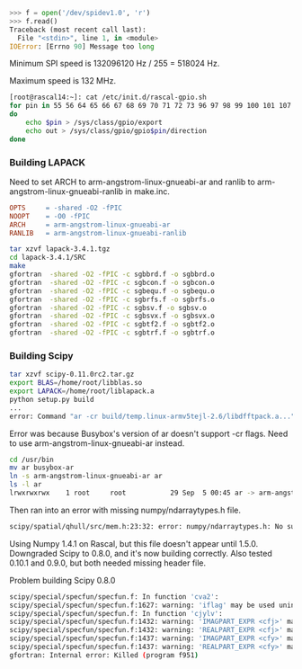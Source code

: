 ```python
>>> f = open('/dev/spidev1.0', 'r')
>>> f.read()
Traceback (most recent call last):
  File "<stdin>", line 1, in <module>
IOError: [Errno 90] Message too long
```

Minimum SPI speed is 132096120 Hz / 255 = 518024 Hz.

Maximum speed is 132 MHz.

```bash
[root@rascal14:~]: cat /etc/init.d/rascal-gpio.sh 
for pin in 55 56 64 65 66 67 68 69 70 71 72 73 96 97 98 99 100 101 107
do
    echo $pin > /sys/class/gpio/export
    echo out > /sys/class/gpio/gpio$pin/direction
done
```

### Building LAPACK ###

Need to set ARCH to arm-angstrom-linux-gnueabi-ar and ranlib to arm-angstrom-linux-gnueabi-ranlib in make.inc.

```makefile
OPTS     = -shared -O2 -fPIC
NOOPT    = -O0 -fPIC
ARCH     = arm-angstrom-linux-gnueabi-ar
RANLIB   = arm-angstrom-linux-gnueabi-ranlib
```

```sh
tar xzvf lapack-3.4.1.tgz
cd lapack-3.4.1/SRC
make
gfortran  -shared -O2 -fPIC -c sgbbrd.f -o sgbbrd.o
gfortran  -shared -O2 -fPIC -c sgbcon.f -o sgbcon.o
gfortran  -shared -O2 -fPIC -c sgbequ.f -o sgbequ.o
gfortran  -shared -O2 -fPIC -c sgbrfs.f -o sgbrfs.o
gfortran  -shared -O2 -fPIC -c sgbsv.f -o sgbsv.o
gfortran  -shared -O2 -fPIC -c sgbsvx.f -o sgbsvx.o
gfortran  -shared -O2 -fPIC -c sgbtf2.f -o sgbtf2.o
gfortran  -shared -O2 -fPIC -c sgbtrf.f -o sgbtrf.o
```

### Building Scipy ###

```sh
tar xzvf scipy-0.11.0rc2.tar.gz
export BLAS=/home/root/libblas.so
export LAPACK=/home/root/liblapack.a
python setup.py build
...
error: Command "ar -cr build/temp.linux-armv5tejl-2.6/libdfftpack.a..." failed with exit status 1
```

Error was because Busybox's version of ar doesn't support -cr flags. Need to use arm-angstrom-linux-gnueabi-ar instead.

```sh
cd /usr/bin
mv ar busybox-ar
ln -s arm-angstrom-linux-gnueabi-ar ar
ls -l ar
lrwxrwxrwx    1 root     root           29 Sep  5 00:45 ar -> arm-angstrom-linux-gnueabi-ar
```

Then ran into an error with missing numpy/ndarraytypes.h file.

```sh
scipy/spatial/qhull/src/mem.h:23:32: error: numpy/ndarraytypes.h: No such file or directory
```

Using Numpy 1.4.1 on Rascal, but this file doesn't appear until 1.5.0. Downgraded Scipy to 0.8.0, and it's now building correctly. Also tested 0.10.1 and 0.9.0, but both needed missing header file.

Problem building Scipy 0.8.0

```sh
scipy/special/specfun/specfun.f: In function 'cva2':
scipy/special/specfun/specfun.f:1627: warning: 'iflag' may be used uninitialized in this function
scipy/special/specfun/specfun.f: In function 'cjylv':
scipy/special/specfun/specfun.f:1432: warning: 'IMAGPART_EXPR <cfj>' may be used uninitialized in this function
scipy/special/specfun/specfun.f:1432: warning: 'REALPART_EXPR <cfj>' may be used uninitialized in this function
scipy/special/specfun/specfun.f:1437: warning: 'IMAGPART_EXPR <cfy>' may be used uninitialized in this function
scipy/special/specfun/specfun.f:1437: warning: 'REALPART_EXPR <cfy>' may be used uninitialized in this function
gfortran: Internal error: Killed (program f951)
```
